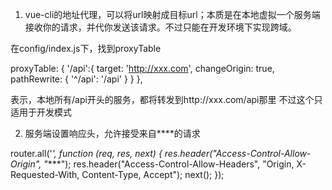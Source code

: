 1. vue-cli的地址代理，可以将url映射成目标url；本质是在本地虚拟一个服务端接收你的请求，并代你发送该请求。不过只能在开发环境下实现跨域。

在config/index.js下，找到proxyTable

proxyTable: {
    '/api':{
        target: 'http://xxx.com',
        changeOrigin: true,
        pathRewrite: {
            '^/api': '/api'
        }
    }
},

表示，本地所有/api开头的服务，都将转发到http://xxx.com/api那里
不过这个只适用于开发模式


2. 服务端设置响应头，允许接受来自****的请求

router.all('*', function (req, res, next) {
  res.header("Access-Control-Allow-Origin", "****");
  res.header("Access-Control-Allow-Headers", "Origin, X-Requested-With, Content-Type, Accept");
  next();
});
